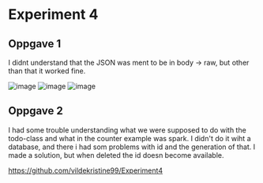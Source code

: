 # Experiment 4

## Oppgave 1
I didnt understand that the JSON was ment to be in body -> raw, but other than that it worked fine.

![image](https://user-images.githubusercontent.com/42578149/134337411-42c81ac7-28a8-48c0-ad30-bf24270a59e0.png)
![image](https://user-images.githubusercontent.com/42578149/134337476-7a67b8ef-543b-49c0-aaae-feb2d16c0929.png)
![image](https://user-images.githubusercontent.com/42578149/134337447-33cd7caf-ed43-4f38-a29b-7312f31c9238.png)

## Oppgave 2
I had some trouble understanding what we were supposed to do with the todo-class and what in the counter example was spark. 
I didn't do it wiht a database, and there i had som problems with id and the generation of that. I made a solution, but when deleted the id doesn become available. 

https://github.com/vildekristine99/Experiment4
